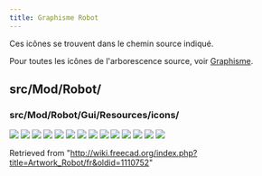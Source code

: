 ```yaml
---
title: Graphisme Robot
---
```

Ces icônes se trouvent dans le chemin source indiqué.

Pour toutes les icônes de l'arborescence source, voir [Graphisme](/Artwork/fr "Artwork/fr").

## src/Mod/Robot/

### src/Mod/Robot/Gui/Resources/icons/

![](/images/Robot_CreateRobot.svg)
![](/images/Robot_CreateTrajectory.svg)
![](/images/Robot_Edge2Trac.svg)
![](/images/Robot_Export.svg)
![](/images/Robot_InsertWaypoint.svg)
![](/images/Robot_InsertWaypointPre.svg)
![](/images/Robot_RestoreHomePos.svg)
![](/images/Robot_SetDefaultOrientation.svg)
![](/images/Robot_SetDefaultValues.svg)
![](/images/Robot_SetHomePos.svg)
![](/images/Robot_Simulate.svg)
![](/images/Robot_TrajectoryCompound.svg)
![](/images/Robot_TrajectoryDressUp.svg)
![](/images/Robot_Workbench.svg)

Retrieved from "<http://wiki.freecad.org/index.php?title=Artwork_Robot/fr&oldid=1110752>"